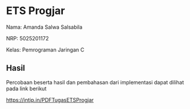 # ETS Progjar

Nama: Amanda Salwa Salsabila

NRP: 5025201172

Kelas: Pemrograman Jaringan C

## Hasil
Percobaan beserta hasil dan pembahasan dari implementasi dapat dilihat pada link berikut

https://intip.in/PDFTugasETSProgjar
